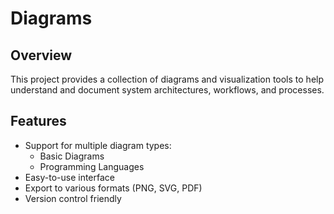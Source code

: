 # Diagrams

## Overview
This project provides a collection of diagrams and visualization tools to help understand and document system architectures, workflows, and processes.

## Features
- Support for multiple diagram types:
  - Basic Diagrams
  - Programming Languages
- Easy-to-use interface
- Export to various formats (PNG, SVG, PDF)
- Version control friendly